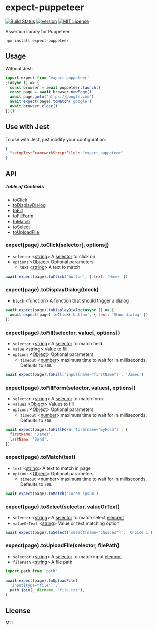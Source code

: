 # expect-puppeteer

[![Build Status][build-badge]][build]
[![version][version-badge]][package]
[![MIT License][license-badge]][license]

Assertion library for Puppeteer.

```
npm install expect-puppeteer
```

## Usage

Without Jest:

```js
import expect from 'expect-puppeteer'
;(async () => {
  const browser = await puppeteer.launch()
  const page = await browser.newPage()
  await page.goto('https://google.com')
  await expect(page).toMatch('google')
  await browser.close()
})()
```

## Use with Jest

To use with Jest, just modify your configuration:

```json
{
  "setupTestFrameworkScriptFile": "expect-puppeteer"
}
```

## API

##### Table of Contents

<!-- toc -->

* [toClick](#expectpagetoclickselector-options)
* [toDisplayDialog](#expectpagetodisplaydialogblock)
* [toFill](#expectpagetofillselector-value-options)
* [toFillForm](#expectpagetofillformselector-values-options)
* [toMatch](#expectpagetomatchtext)
* [toSelect](#expectpagetoselectselector-valueortext)
* [toUploadFile](#expectpagetouploadfileselector-filepath)

### expect(page).toClick(selector[, options])

* `selector` <[string]> A [selector] to click on
* `options` <[Object]> Optional parameters
  * text <[string]> A text to match

```js
await expect(page).toClick('button', { text: 'Home' })
```

### expect(page).toDisplayDialog(block)

* `block` <[function]> A [function] that should trigger a dialog

```js
await expect(page).toDisplayDialog(async () => {
  await expect(page).toClick('button', { text: 'Show dialog' })
})
```

### expect(page).toFill(selector, value[, options])

* `selector` <[string]> A [selector] to match field
* `value` <[string]> Value to fill
* `options` <[Object]> Optional parameters
  * `timeout` <[number]> maximum time to wait for in milliseconds. Defaults to `500`.

```js
await expect(page).toFill('input[name="firstName"]', 'James')
```

### expect(page).toFillForm(selector, values[, options])

* `selector` <[string]> A [selector] to match form
* `values` <[Object]> Values to fill
* `options` <[Object]> Optional parameters
  * `timeout` <[number]> maximum time to wait for in milliseconds. Defaults to `500`.

```js
await expect(page).toFillForm('form[name="myForm"]', {
  firstName: 'James',
  lastName: 'Bond',
})
```

### expect(page).toMatch(text)

* `text` <[string]> A text to match in page
* `options` <[Object]> Optional parameters
  * `timeout` <[number]> maximum time to wait for in milliseconds. Defaults to `500`.

```js
await expect(page).toMatch('Lorem ipsum')
```

### expect(page).toSelect(selector, valueOrText)

* `selector` <[string]> A [selector] to match select [element]
* `valueOrText` <[string]> Value or text matching option

```js
await expect(page).toSelect('select[name="choices"]', 'Choice 1')
```

### expect(page).toUploadFile(selector, filePath)

* `selector` <[string]> A [selector] to match input [element]
* `filePath` <[string]> A file path

```js
import path from 'path'

await expect(page).toUploadFile(
  'input[type="file"]',
  path.join(__dirname, 'file.txt'),
)
```

## License

MIT

[build-badge]: https://img.shields.io/travis/smooth-code/jest-puppeteer.svg?style=flat-square
[build]: https://travis-ci.org/smooth-code/jest-puppeteer
[version-badge]: https://img.shields.io/npm/v/expect-puppeteer.svg?style=flat-square
[package]: https://www.npmjs.com/package/expect-puppeteer
[license-badge]: https://img.shields.io/npm/l/expect-puppeteer.svg?style=flat-square
[license]: https://github.com/smooth-code/jest-puppeteer/blob/master/LICENSE
[array]: https://developer.mozilla.org/en-US/docs/Web/JavaScript/Reference/Global_Objects/Array 'Array'
[boolean]: https://developer.mozilla.org/en-US/docs/Web/JavaScript/Data_structures#Boolean_type 'Boolean'
[function]: https://developer.mozilla.org/en-US/docs/Web/JavaScript/Reference/Global_Objects/Function 'Function'
[number]: https://developer.mozilla.org/en-US/docs/Web/JavaScript/Data_structures#Number_type 'Number'
[object]: https://developer.mozilla.org/en-US/docs/Web/JavaScript/Reference/Global_Objects/Object 'Object'
[promise]: https://developer.mozilla.org/en-US/docs/Web/JavaScript/Reference/Global_Objects/Promise 'Promise'
[string]: https://developer.mozilla.org/en-US/docs/Web/JavaScript/Data_structures#String_type 'String'
[error]: https://nodejs.org/api/errors.html#errors_class_error 'Error'
[element]: https://developer.mozilla.org/en-US/docs/Web/API/element 'Element'
[map]: https://developer.mozilla.org/en-US/docs/Web/JavaScript/Reference/Global_Objects/Map 'Map'
[selector]: https://developer.mozilla.org/en-US/docs/Web/CSS/CSS_Selectors 'selector'
